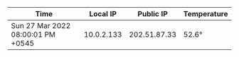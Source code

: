 | Time     | Local IP | Public IP | Temperature |
| ----------- | ----------- | ----------- | ----------- |
| Sun 27 Mar 2022 08:00:01 PM +0545      | 10.0.2.133     | 202.51.87.33  | 52.6° |
